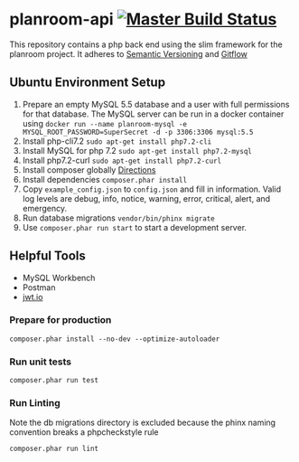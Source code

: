 # planroom-api [![Master Build Status](https://travis-ci.org/mjsmith11/planroom-api.svg?branch=master)](https://travis-ci.org/mjsmith11/planroom-api)

This repository contains a php back end using the slim framework for the planroom project.
It adheres to [Semantic Versioning](https://semver.org/) and [Gitflow](https://www.atlassian.com/git/tutorials/comparing-workflows/gitflow-workflow)

## Ubuntu Environment Setup
1. Prepare an empty MySQL 5.5 database and a user with full permissions for that database. The MySQL server can be run in a docker container using `docker run --name planroom-mysql -e MYSQL_ROOT_PASSWORD=SuperSecret -d -p 3306:3306 mysql:5.5` 
1. Install php-cli7.2 `sudo apt-get install php7.2-cli`
1. Install MySQL for php 7.2 `sudo apt-get install php7.2-mysql`
1. Install php7.2-curl `sudo apt-get install php7.2-curl`
1. Install composer globally [Directions](https://getcomposer.org/doc/00-intro.md#installation-linux-unix-osx)
1. Install dependencies `composer.phar install`
1. Copy `example_config.json` to `config.json` and fill in information. Valid log levels are debug, info, notice, warning, error, critical, alert, and emergency.
1. Run database migrations `vendor/bin/phinx migrate`
1. Use `composer.phar run start` to start a development server.

## Helpful Tools
 - MySQL Workbench
 - Postman
 - [jwt.io](https://jwt.io/)

### Prepare for production
```
composer.phar install --no-dev --optimize-autoloader
```
### Run unit tests
```
composer.phar run test
```
### Run Linting
Note the db migrations directory is excluded because the phinx naming convention breaks a phpcheckstyle rule
```
composer.phar run lint
``` 


